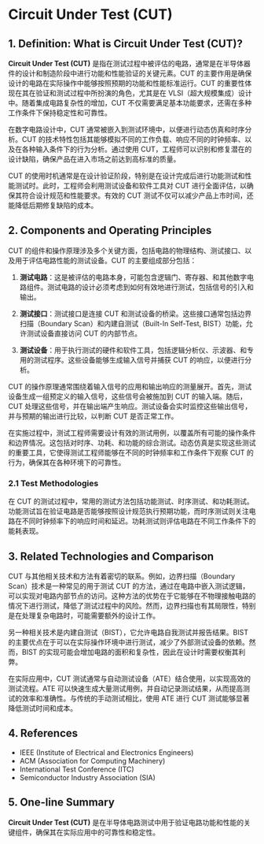 # Circuit Under Test (CUT)

## 1. Definition: What is **Circuit Under Test (CUT)**?
**Circuit Under Test (CUT)** 是指在测试过程中被评估的电路，通常是在半导体器件的设计和制造阶段中进行功能和性能验证的关键元素。CUT 的主要作用是确保设计的电路在实际操作中能够按照预期的功能和性能标准运行。CUT 的重要性体现在其在验证和测试过程中所扮演的角色，尤其是在 VLSI（超大规模集成）设计中。随着集成电路复杂性的增加，CUT 不仅需要满足基本功能要求，还需在多种工作条件下保持稳定性和可靠性。

在数字电路设计中，CUT 通常被嵌入到测试环境中，以便进行动态仿真和时序分析。CUT 的技术特性包括其能够模拟不同的工作负载、响应不同的时钟频率、以及在各种输入条件下的行为分析。通过使用 CUT，工程师可以识别和修复潜在的设计缺陷，确保产品在进入市场之前达到高标准的质量。

CUT 的使用时机通常是在设计验证阶段，特别是在设计完成后进行功能测试和性能测试时。此时，工程师会利用测试设备和软件工具对 CUT 进行全面评估，以确保其符合设计规范和性能要求。有效的 CUT 测试不仅可以减少产品上市时间，还能降低后期修复缺陷的成本。

## 2. Components and Operating Principles
CUT 的组件和操作原理涉及多个关键方面，包括电路的物理结构、测试接口、以及用于评估电路性能的测试设备。CUT 的主要组成部分包括：

1. **测试电路**：这是被评估的电路本身，可能包含逻辑门、寄存器、和其他数字电路组件。测试电路的设计必须考虑到如何有效地进行测试，包括信号的引入和输出。

2. **测试接口**：测试接口是连接 CUT 和测试设备的桥梁。这些接口通常包括边界扫描（Boundary Scan）和内建自测试（Built-In Self-Test, BIST）功能，允许测试设备直接访问 CUT 的内部节点。

3. **测试设备**：用于执行测试的硬件和软件工具，包括逻辑分析仪、示波器、和专用的测试程序。这些设备能够生成输入信号并捕获 CUT 的响应，以便进行分析。

CUT 的操作原理通常围绕着输入信号的应用和输出响应的测量展开。首先，测试设备生成一组预定义的输入信号，这些信号会被施加到 CUT 的输入端。随后，CUT 处理这些信号，并在输出端产生响应。测试设备会实时监控这些输出信号，并与预期的输出进行比较，以判断 CUT 是否正常工作。

在实施过程中，测试工程师需要设计有效的测试用例，以覆盖所有可能的操作条件和边界情况。这包括对时序、功耗、和功能的综合测试。动态仿真是实现这些测试的重要工具，它使得测试工程师能够在不同的时钟频率和工作条件下观察 CUT 的行为，确保其在各种环境下的可靠性。

### 2.1 Test Methodologies
在 CUT 的测试过程中，常用的测试方法包括功能测试、时序测试、和功耗测试。功能测试旨在验证电路是否能够按照设计规范执行预期功能，而时序测试则关注电路在不同时钟频率下的响应时间和延迟。功耗测试则评估电路在不同工作条件下的能耗表现。

## 3. Related Technologies and Comparison
CUT 与其他相关技术和方法有着密切的联系。例如，边界扫描（Boundary Scan）技术是一种常见的用于测试 CUT 的方法，通过在电路中嵌入测试逻辑，可以实现对电路内部节点的访问。这种方法的优势在于它能够在不物理接触电路的情况下进行测试，降低了测试过程中的风险。然而，边界扫描也有其局限性，特别是在处理复杂电路时，可能需要额外的设计工作。

另一种相关技术是内建自测试（BIST），它允许电路自我测试并报告结果。BIST 的主要优点在于可以在实际操作环境中进行测试，减少了外部测试设备的依赖。然而，BIST 的实现可能会增加电路的面积和复杂性，因此在设计时需要权衡其利弊。

在实际应用中，CUT 测试通常与自动测试设备（ATE）结合使用，以实现高效的测试流程。ATE 可以快速生成大量测试用例，并自动记录测试结果，从而提高测试的效率和准确性。与传统的手动测试相比，使用 ATE 进行 CUT 测试能够显著降低测试时间和成本。

## 4. References
- IEEE (Institute of Electrical and Electronics Engineers)
- ACM (Association for Computing Machinery)
- International Test Conference (ITC)
- Semiconductor Industry Association (SIA)

## 5. One-line Summary
**Circuit Under Test (CUT)** 是在半导体电路测试中用于验证电路功能和性能的关键组件，确保其在实际应用中的可靠性和稳定性。